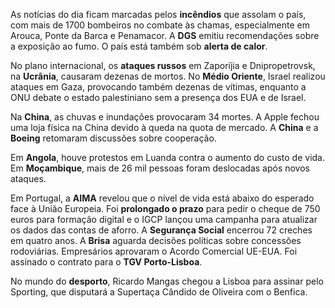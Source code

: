 As notícias do dia ficam marcadas pelos **incêndios** que assolam o país, com mais de 1700 bombeiros no combate às chamas, especialmente em Arouca, Ponte da Barca e Penamacor. A **DGS** emitiu recomendações sobre a exposição ao fumo. O país está também sob **alerta de calor**.

No plano internacional, os **ataques russos** em Zaporíjia e Dnipropetrovsk, na **Ucrânia**, causaram dezenas de mortos. No **Médio Oriente**, Israel realizou ataques em Gaza, provocando também dezenas de vítimas, enquanto a ONU debate o estado palestiniano sem a presença dos EUA e de Israel.

Na **China**, as chuvas e inundações provocaram 34 mortes. A Apple fechou uma loja física na China devido à queda na quota de mercado. A **China** e a **Boeing** retomaram discussões sobre cooperação.

Em **Angola**, houve protestos em Luanda contra o aumento do custo de vida. Em **Moçambique**, mais de 26 mil pessoas foram deslocadas após novos ataques.

Em Portugal, a **AIMA** revelou que o nível de vida está abaixo do esperado face à União Europeia. Foi **prolongado o prazo** para pedir o cheque de 750 euros para formação digital e o IGCP lançou uma campanha para atualizar os dados das contas de aforro. A **Segurança Social** encerrou 72 creches em quatro anos. A **Brisa** aguarda decisões políticas sobre concessões rodoviárias. Empresários aprovaram o Acordo Comercial UE-EUA. Foi assinado o contrato para o **TGV Porto-Lisboa**.

No mundo do **desporto**, Ricardo Mangas chegou a Lisboa para assinar pelo Sporting, que disputará a Supertaça Cândido de Oliveira com o Benfica.